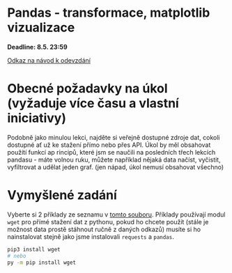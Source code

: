 # Pandas - transformace, matplotlib vizualizace

**Deadline: 8.5. 23:59**

[Odkaz na návod k odevzdání](https://docs.google.com/presentation/d/1iVXiZC8hUy9Irxxqebdaaz7-uTkuJT16/edit?usp=sharing&ouid=104337294426056946104&rtpof=true&sd=true)

# Obecné požadavky na úkol (vyžaduje více času a vlastní iniciativy)

Podobně jako minulou lekci, najděte si veřejně dostupné zdroje dat, cokoli dostupné ať už ke stažení přímo nebo přes API. Úkol by měl obsahovat použítí funkcí ap rincipů, které jsm se naučili na posledních třech lekcích pandasu - máte volnou ruku, můžete například nějaká data načíst, vyčistit, vyfiltrovat a udělat jeden graf. (jen nápad, úkol nemusí obsahovat všechno)

# Vymyšlené zadání

Vyberte si 2 příklady ze seznamu v [tomto souboru](https://github.com/pesikj/python-012021/blob/master/zadani/7/lekce.md).
Příklady používají modul `wget` pro přímé stažení dat z pythonu, pokud ho chcete použít (stále je možnost data prostě stáhnout ručně z daných odkazů) musíte si ho nainstalovat stejně jako jsme instalovali `requests` a `pandas`.

```bash
pip3 install wget
# nebo
py -m pip install wget
```
